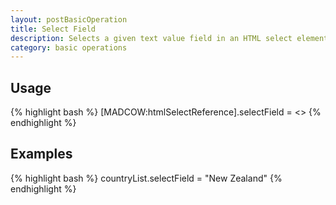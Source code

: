 ```yaml
---
layout: postBasicOperation
title: Select Field
description: Selects a given text value field in an HTML select element.
category: basic operations
---
```


## Usage
{% highlight bash %}
[MADCOW:htmlSelectReference].selectField = <<field value>>
{% endhighlight %}

## Examples
{% highlight bash %}
countryList.selectField = "New Zealand"
{% endhighlight %}


